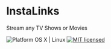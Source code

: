 # InstaLinks
Stream any TV Shows or Movies 

![Platform OS X | Linux](http://b.repl.ca/v1/Platform-OS_X%20%7C%20Linux-orange.png)
[![MIT licensed](https://img.shields.io/badge/license-MIT-blue.svg)](https://raw.githubusercontent.com/hyperium/hyper/master/LICENSE)

